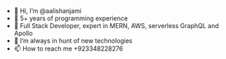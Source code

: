 - 👋 Hi, I’m @aalishanjami
- 👀 5+ years of programming experience
- 🌱 Full Stack Developer, expert in MERN, AWS, serverless GraphQL and Apollo
- 💞️ I’m always in hunt of new technologies
- 📫 How to reach me +923348228276

<!---
aalishanjami/aalishanjami is a ✨ special ✨ repository because its `README.md` (this file) appears on your GitHub profile.
You can click the Preview link to take a look at your changes.
--->
